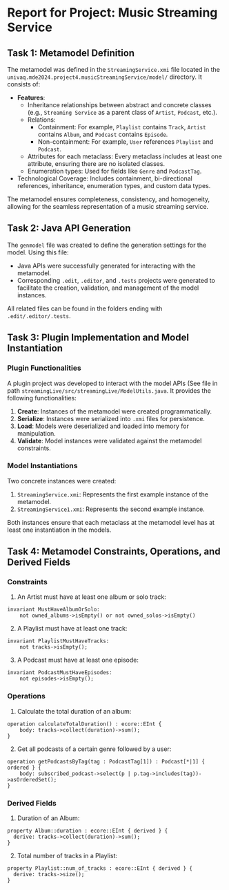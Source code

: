 # Report for Project: Music Streaming Service

## Task 1: Metamodel Definition

The metamodel was defined in the `StreamingService.xmi` file located in the `univaq.mde2024.project4.musicStreamingService/model/` directory. It consists of:

- **Features**:
  - Inheritance relationships between abstract and concrete classes (e.g., `Streaming Service` as a parent class of `Artist`, `Podcast`, etc.).
  - Relations:
    - Containment: For example, `Playlist` contains `Track`, `Artist` contains `Album`, and `Podcast` contains `Episode`.
    - Non-containment: For example, `User` references `Playlist` and `Podcast`.
  - Attributes for each metaclass: Every metaclass includes at least one attribute, ensuring there are no isolated classes.
  - Enumeration types: Used for fields like `Genre` and `PodcastTag`.
- Technological Coverage: Includes containment, bi-directional references, inheritance, enumeration types, and custom data types.

The metamodel ensures completeness, consistency, and homogeneity, allowing for the seamless representation of a music streaming service.

## Task 2: Java API Generation

The `genmodel` file was created to define the generation settings for the model. Using this file:

- Java APIs were successfully generated for interacting with the metamodel.
- Corresponding `.edit`, `.editor`, and `.tests` projects were generated to facilitate the creation, validation, and management of the model instances.

All related files can be found in the folders ending with `.edit/.editor/.tests`.

## Task 3: Plugin Implementation and Model Instantiation
### Plugin Functionalities

A plugin project was developed to interact with the model APIs (See file in path `streamingLive/src/streamingLive/ModelUtils.java`. It provides the following functionalities:
1. **Create**: Instances of the metamodel were created programmatically.
2. **Serialize**: Instances were serialized into `.xmi` files for persistence.
3. **Load**: Models were deserialized and loaded into memory for manipulation.
4. **Validate**: Model instances were validated against the metamodel constraints.

### Model Instantiations

Two concrete instances were created:
1. `StreamingService.xmi`: Represents the first example instance of the metamodel.
2. `StreamingService1.xmi`: Represents the second example instance.

Both instances ensure that each metaclass at the metamodel level has at least one instantiation in the models.

## Task 4: Metamodel Constraints, Operations, and Derived Fields

### Constraints
1. An Artist must have at least one album or solo track:
```ocl
invariant MustHaveAlbumOrSolo: 
    not owned_albums->isEmpty() or not owned_solos->isEmpty()
```
2. A Playlist must have at least one track:
```ocl
invariant PlaylistMustHaveTracks:
    not tracks->isEmpty();
```
3. A Podcast must have at least one episode:
```ocl
invariant PodcastMustHaveEpisodes:
    not episodes->isEmpty();
```

### Operations
1. Calculate the total duration of an album:
```ocl
operation calculateTotalDuration() : ecore::EInt { 
    body: tracks->collect(duration)->sum();
}
```
2. Get all podcasts of a certain genre followed by a user:
```ocl
operation getPodcastsByTag(tag : PodcastTag[1]) : Podcast[*|1] { ordered } {
    body: subscribed_podcast->select(p | p.tag->includes(tag))->asOrderedSet();
}
```
### Derived Fields
1. Duration of an Album:
```ocl
property Album::duration : ecore::EInt { derived } {
  derive: tracks->collect(duration)->sum();
}
```
2. Total number of tracks in a Playlist:
```ocl
property Playlist::num_of_tracks : ecore::EInt { derived } {
  derive: tracks->size();
}
```






